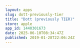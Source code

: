 ```yaml
---
layout: apps
slug: dott-previously-tier
title: "Dott (previously TIER)"
store: apple
app_id: 1440301673
date: 2025-06-10T08:34:47Z
published: 2019-01-28T22:06:24Z
---
```

